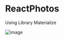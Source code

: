 # ReactPhotos

Using Library Materialize

![image](https://github.com/RRC-sys/ReactPhoto/assets/77757907/0bdcdfbb-cb1d-4397-ba84-9a199057bbc1)
